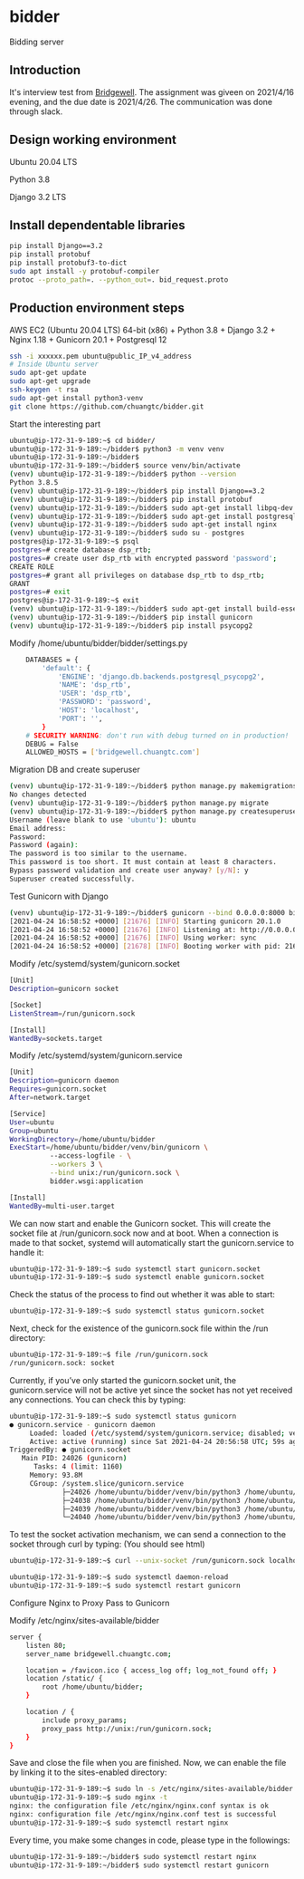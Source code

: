 # bidder
Bidding server

## Introduction
It's interview test from [Bridgewell](https://www.bridgewell.com/en/). The assignment was giveen on 2021/4/16 evening, and the due date is 2021/4/26. The communication was done through slack.

## Design working environment
Ubuntu 20.04 LTS

Python 3.8

Django 3.2 LTS

## Install dependentable libraries
```bash
pip install Django==3.2
pip install protobuf
pip install protobuf3-to-dict
sudo apt install -y protobuf-compiler
protoc --proto_path=. --python_out=. bid_request.proto
```

## Production environment steps
AWS EC2 (Ubuntu 20.04 LTS) 64-bit (x86) + Python 3.8 + Django 3.2 + Nginx 1.18 + Gunicorn 20.1 + Postgresql 12
```bash
ssh -i xxxxxx.pem ubuntu@public_IP_v4_address
# Inside Ubuntu server
sudo apt-get update
sudo apt-get upgrade
ssh-keygen -t rsa
sudo apt-get install python3-venv
git clone https://github.com/chuangtc/bidder.git
```
Start the interesting part
```bash
ubuntu@ip-172-31-9-189:~$ cd bidder/
ubuntu@ip-172-31-9-189:~/bidder$ python3 -m venv venv
ubuntu@ip-172-31-9-189:~/bidder$
ubuntu@ip-172-31-9-189:~/bidder$ source venv/bin/activate
(venv) ubuntu@ip-172-31-9-189:~/bidder$ python --version
Python 3.8.5
(venv) ubuntu@ip-172-31-9-189:~/bidder$ pip install Django==3.2
(venv) ubuntu@ip-172-31-9-189:~/bidder$ pip install protobuf
(venv) ubuntu@ip-172-31-9-189:~/bidder$ sudo apt-get install libpq-dev python-dev-is-python3
(venv) ubuntu@ip-172-31-9-189:~/bidder$ sudo apt-get install postgresql postgresql-contrib
(venv) ubuntu@ip-172-31-9-189:~/bidder$ sudo apt-get install nginx
(venv) ubuntu@ip-172-31-9-189:~/bidder$ sudo su - postgres
postgres@ip-172-31-9-189:~$ psql
postgres=# create database dsp_rtb;
postgres=# create user dsp_rtb with encrypted password 'password';
CREATE ROLE
postgres=# grant all privileges on database dsp_rtb to dsp_rtb;
GRANT
postgres=# exit
postgres@ip-172-31-9-189:~$ exit
(venv) ubuntu@ip-172-31-9-189:~/bidder$ sudo apt-get install build-essential
(venv) ubuntu@ip-172-31-9-189:~/bidder$ pip install gunicorn
(venv) ubuntu@ip-172-31-9-189:~/bidder$ pip install psycopg2
```
Modify /home/ubuntu/bidder/bidder/settings.py
```bash
    DATABASES = {
        'default': {
            'ENGINE': 'django.db.backends.postgresql_psycopg2', 
            'NAME': 'dsp_rtb',
            'USER': 'dsp_rtb',
            'PASSWORD': 'password',
            'HOST': 'localhost',
            'PORT': '',
        }
    # SECURITY WARNING: don't run with debug turned on in production!
    DEBUG = False
    ALLOWED_HOSTS = ['bridgewell.chuangtc.com']

```
Migration DB and create superuser
```bash
(venv) ubuntu@ip-172-31-9-189:~/bidder$ python manage.py makemigrations
No changes detected
(venv) ubuntu@ip-172-31-9-189:~/bidder$ python manage.py migrate
(venv) ubuntu@ip-172-31-9-189:~/bidder$ python manage.py createsuperuser
Username (leave blank to use 'ubuntu'): ubuntu
Email address:
Password:
Password (again):
The password is too similar to the username.
This password is too short. It must contain at least 8 characters.
Bypass password validation and create user anyway? [y/N]: y
Superuser created successfully.

```
Test Gunicorn with Django 
```bash
(venv) ubuntu@ip-172-31-9-189:~/bidder$ gunicorn --bind 0.0.0.0:8000 bidder.wsgi
[2021-04-24 16:58:52 +0000] [21676] [INFO] Starting gunicorn 20.1.0
[2021-04-24 16:58:52 +0000] [21676] [INFO] Listening at: http://0.0.0.0:8000 (21676)
[2021-04-24 16:58:52 +0000] [21676] [INFO] Using worker: sync
[2021-04-24 16:58:52 +0000] [21678] [INFO] Booting worker with pid: 21678
```
Modify  /etc/systemd/system/gunicorn.socket
```bash
[Unit]
Description=gunicorn socket

[Socket]
ListenStream=/run/gunicorn.sock

[Install]
WantedBy=sockets.target
```

Modify /etc/systemd/system/gunicorn.service
```bash
[Unit]
Description=gunicorn daemon
Requires=gunicorn.socket
After=network.target

[Service]
User=ubuntu
Group=ubuntu
WorkingDirectory=/home/ubuntu/bidder
ExecStart=/home/ubuntu/bidder/venv/bin/gunicorn \
          --access-logfile - \
          --workers 3 \
          --bind unix:/run/gunicorn.sock \
          bidder.wsgi:application

[Install]
WantedBy=multi-user.target
```
We can now start and enable the Gunicorn socket. This will create the socket file at /run/gunicorn.sock now and at boot. When a connection is made to that socket, systemd will automatically start the gunicorn.service to handle it:
```bash
ubuntu@ip-172-31-9-189:~$ sudo systemctl start gunicorn.socket
ubuntu@ip-172-31-9-189:~$ sudo systemctl enable gunicorn.socket
```

Check the status of the process to find out whether it was able to start:
```bash
ubuntu@ip-172-31-9-189:~$ sudo systemctl status gunicorn.socket
```

Next, check for the existence of the gunicorn.sock file within the /run directory:
```bash
ubuntu@ip-172-31-9-189:~$ file /run/gunicorn.sock
/run/gunicorn.sock: socket
```
Currently, if you’ve only started the gunicorn.socket unit, the gunicorn.service will not be active yet since the socket has not yet received any connections. You can check this by typing:
```bash
ubuntu@ip-172-31-9-189:~$ sudo systemctl status gunicorn
● gunicorn.service - gunicorn daemon
     Loaded: loaded (/etc/systemd/system/gunicorn.service; disabled; vendor preset: enabled)
     Active: active (running) since Sat 2021-04-24 20:56:58 UTC; 59s ago
TriggeredBy: ● gunicorn.socket
   Main PID: 24026 (gunicorn)
      Tasks: 4 (limit: 1160)
     Memory: 93.8M
     CGroup: /system.slice/gunicorn.service
             ├─24026 /home/ubuntu/bidder/venv/bin/python3 /home/ubuntu/bidder/venv/bin/gunicorn --access-logfile - --wor>
             ├─24038 /home/ubuntu/bidder/venv/bin/python3 /home/ubuntu/bidder/venv/bin/gunicorn --access-logfile - --wor>
             ├─24039 /home/ubuntu/bidder/venv/bin/python3 /home/ubuntu/bidder/venv/bin/gunicorn --access-logfile - --wor>
             └─24040 /home/ubuntu/bidder/venv/bin/python3 /home/ubuntu/bidder/venv/bin/gunicorn --access-logfile - --wor>

```
To test the socket activation mechanism, we can send a connection to the socket through curl by typing: (You should see html)
```bash
ubuntu@ip-172-31-9-189:~$ curl --unix-socket /run/gunicorn.sock localhost
```

```bash
ubuntu@ip-172-31-9-189:~$ sudo systemctl daemon-reload
ubuntu@ip-172-31-9-189:~$ sudo systemctl restart gunicorn
```

Configure Nginx to Proxy Pass to Gunicorn

Modify /etc/nginx/sites-available/bidder
```bash
server {
    listen 80;
    server_name bridgewell.chuangtc.com;

    location = /favicon.ico { access_log off; log_not_found off; }
    location /static/ {
        root /home/ubuntu/bidder;
    }

    location / {
        include proxy_params;
        proxy_pass http://unix:/run/gunicorn.sock;
    }
}
```
Save and close the file when you are finished. Now, we can enable the file by linking it to the sites-enabled directory:
```bash
ubuntu@ip-172-31-9-189:~$ sudo ln -s /etc/nginx/sites-available/bidder /etc/nginx/sites-enabled
ubuntu@ip-172-31-9-189:~$ sudo nginx -t
nginx: the configuration file /etc/nginx/nginx.conf syntax is ok
nginx: configuration file /etc/nginx/nginx.conf test is successful
ubuntu@ip-172-31-9-189:~$ sudo systemctl restart nginx

```
Every time, you make some changes in code, please type in the followings:
```bash
ubuntu@ip-172-31-9-189:~/bidder$ sudo systemctl restart nginx
ubuntu@ip-172-31-9-189:~/bidder$ sudo systemctl restart gunicorn
```
